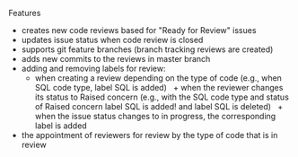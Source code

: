 Features
- creates new code reviews based for "Ready for Review" issues
- updates issue status when code review is closed
- supports git feature branches (branch tracking reviews are created)
- adds new commits to the reviews in master branch
- adding and removing labels for review:
  + when creating a review depending on the type of code (e.g., when SQL code type, label SQL is added)
  + when the reviewer changes its status to Raised concern (e.g., with the SQL code type and status of Raised concern label SQL is added! and label SQL is deleted)
  + when the issue status changes to in progress, the corresponding label is added
- the appointment of reviewers for review by the type of code that is in review
